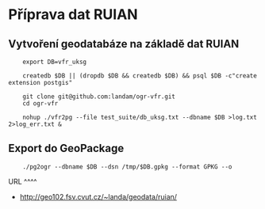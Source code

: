 Příprava dat RUIAN
==================

Vytvoření geodatabáze na základě dat RUIAN
------------------------------------------

        export DB=vfr_uksg
        
        createdb $DB || (dropdb $DB && createdb $DB) && psql $DB -c"create extension postgis"
        
        git clone git@github.com:landam/ogr-vfr.git
        cd ogr-vfr
        
        nohup ./vfr2pg --file test_suite/db_uksg.txt --dbname $DB >log.txt 2>log_err.txt &

Export do GeoPackage
--------------------

        ./pg2ogr --dbname $DB --dsn /tmp/$DB.gpkg --format GPKG --o

URL
^^^^

* http://geo102.fsv.cvut.cz/~landa/geodata/ruian/
